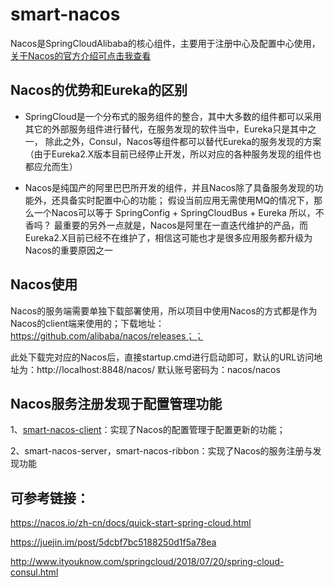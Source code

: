 # smart-nacos
Nacos是SpringCloudAlibaba的核心组件，主要用于注册中心及配置中心使用，[关于Nacos的官方介绍可点击我查看](https://nacos.io/zh-cn/docs/what-is-nacos.html)
## Nacos的优势和Eureka的区别
* SpringCloud是一个分布式的服务组件的整合，其中大多数的组件都可以采用其它的外部服务组件进行替代，在服务发现的软件当中，Eureka只是其中之一，
除此之外，Consul，Nacos等组件都可以替代Eureka的服务发现的方案（由于Eureka2.X版本目前已经停止开发，所以对应的各种服务发现的组件也都应允而生）

* Nacos是纯国产的阿里巴巴所开发的组件，并且Nacos除了具备服务发现的功能外，还具备实时配置中心的功能；
假设当前应用无需使用MQ的情况下，那么一个Nacos可以等于 SpringConfig + SpringCloudBus + Eureka
所以，不香吗？ 最重要的另外一点就是，Nacos是阿里在一直迭代维护的产品，而Eureka2.X目前已经不在维护了，相信这可能也才是很多应用服务都升级为Nacos的重要原因之一
## Nacos使用
Nacos的服务端需要单独下载部署使用，所以项目中使用Nacos的方式都是作为Nacos的client端来使用的；下载地址：https://github.com/alibaba/nacos/releases；；

此处下载完对应的Nacos后，直接startup.cmd进行启动即可，默认的URL访问地址为：http://localhost:8848/nacos/ 默认账号密码为：nacos/nacos

## Nacos服务注册发现于配置管理功能

1、[smart-nacos-client](smart-nacos-client)：实现了Nacos的配置管理于配置更新的功能；

2、smart-nacos-server，smart-nacos-ribbon：实现了Nacos的服务注册与发现功能


## 可参考链接：

https://nacos.io/zh-cn/docs/quick-start-spring-cloud.html

https://juejin.im/post/5dcbf7bc5188250d1f5a78ea

http://www.ityouknow.com/springcloud/2018/07/20/spring-cloud-consul.html
